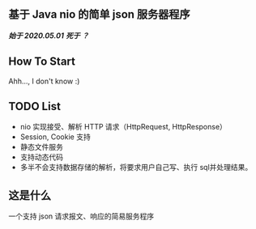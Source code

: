 ## 基于 Java nio 的简单 json 服务器程序

***始于 2020.05.01***
***死于 ？***

## How To Start
Ahh..., I don't know :)

## TODO List
* nio 实现接受、解析 HTTP 请求（HttpRequest, HttpResponse）
* Session, Cookie 支持
* 静态文件服务
* 支持动态代码
* 多半不会支持数据存储的解析，将要求用户自己写、执行 sql并处理结果。

## 这是什么
一个支持 json 请求报文、响应的简易服务程序
